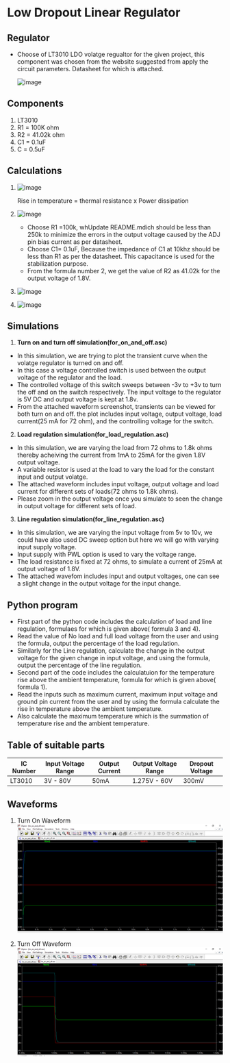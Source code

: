 # Low Dropout Linear Regulator

## Regulator
- Choose of LT3010 LDO volatge regualtor for the given project, this component was chosen from the website suggested from apply the circuit parameters. Datasheet for which is attached.

    ![image](https://user-images.githubusercontent.com/114356023/235420108-778e96f2-1322-46ca-9bd9-9924904c83e6.png)

## Components
1. LT3010
2. R1 = 100K ohm
3. R2 = 41.02k ohm
4. C1 = 0.1uF
5. C = 0.5uF

## Calculations
1. ![image](https://user-images.githubusercontent.com/114356023/235420275-c2e62735-2461-48a7-b590-db5f4ebd965c.png)

    Rise in temperature = thermal resistance x Power dissipation

2. ![image](https://user-images.githubusercontent.com/114356023/235420428-0c448e76-8cef-4c97-9f32-d161caaab8e3.png)

    -  Choose R1 =100k, whUpdate README.mdich should be less than 250k to minimize the errors in the output voltage caused by the ADJ pin bias current as per datasheet.
    -  Choose C1= 0.1uF, Because the impedance of C1 at 10khz should be less than R1 as per the datasheet. This capacitance is used for the stabilization purpose.
    - From the formula number 2, we get the value of R2 as 41.02k for the output voltage of 1.8V.
3. ![image](https://user-images.githubusercontent.com/114356023/235420545-f7552ef8-c0f8-4d7b-9683-c93fa7afd87a.png)

4. ![image](https://user-images.githubusercontent.com/114356023/235420579-20a2c8c1-346c-4d13-a657-f866f323a014.png)

## Simulations
1. <b>Turn on and turn off simulation(for_on_and_off.asc)</b>
- In this simulation, we are trying to plot the transient curve when the volatge regulator is turned on and off.
-  In this case a voltage controlled switch is used between the output voltage of the regulator and the load.
- The controlled voltage of this switch sweeps between -3v to +3v to turn the off and on the switch respectively. The input voltage to the regulator is 5V DC and output voltage is kept at 1.8v.
- From the attached waveform screenshot, transients can be viewed for both turn on and off. the plot includes input voltage, output voltage, load current(25 mA for 72 ohm), and the controlling voltage for the switch.
2. <b>Load regulation simulation(for_load_regulation.asc)</b>
-  In this simulation, we are varying the load from 72 ohms to 1.8k ohms thereby acheiving the current from 1mA to 25mA for the given 1.8V output voltage.
- A variable resistor is used at the load to vary the load for the constant input and output volatge.
- The attached waveform includes input voltage, output voltage and load current for different sets of loads(72 ohms to 1.8k ohms).
- Please zoom in the output voltage once you simulate to seen the change in output voltage for different sets of load.
3. <b>Line regulation simulation(for_line_regulation.asc)</b>
- In this simulation, we are varying the input voltage from 5v to 10v, we could have also used DC sweep option but here we will go with varying input supply voltage.
- Input supply with PWL option is used to vary the voltage range.
- The load resistance is fixed at 72 ohms, to simulate a current of 25mA at output voltage of 1.8V.
- The attached wavefom includes input and output voltages, one can see a slight change in the output voltage for the input change.

## Python program
- First part of the python code includes the calculation of load and line regulation, formulaes for which is given above( formula 3 and 4).
- Read the value of No load and full load voltage from the user and using the formula, output the percentage of the load regulation.
- Similarly for the Line regulation, calculate the change in the output voltage for the given change in input voltage, and using the formula, output the percentage of the line regulation.
- Second part of the code includes the calculatuion for the temperature rise above the ambient temperature, formula for which is given above( formula 1).
- Read the inputs such as maximum current, maximum input voltage and ground pin current from the user and by using the formula calculate the rise in temperature above the ambient temperature.
- Also calculate the maximum temperature which is the summation of temperature rise and the ambient temperature.

## Table of suitable parts
| IC Number | Input Voltage Range | Output Current | Output Voltage Range | Dropout Voltage |
|-----------|---------------------|----------------|----------------------|-----------------|
| LT3010    | 3V - 80V            | 50mA           | 1.275V - 60V         | 300mV           |

## Waveforms
1. Turn On Waveform
    ![image](Turn_ON_waveform.png)

1. Turn Off Waveform
    ![image](Turn_OFF_waveform.png)


